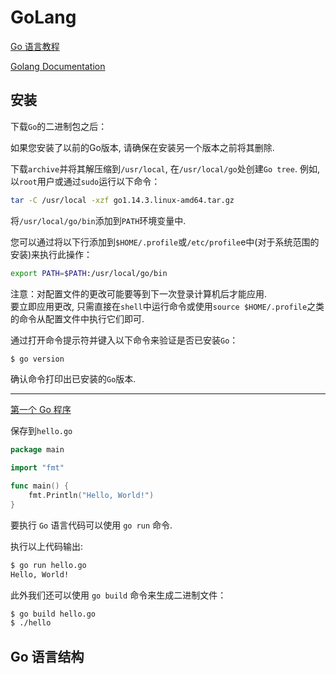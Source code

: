 # GoLang

[Go 语言教程](https://www.runoob.com/go/go-environment.html)

[Golang Documentation ](https://golang.google.cn/doc/)

## 安装

下载`Go`的二进制包之后：

如果您安装了以前的Go版本, 请确保在安装另一个版本之前将其删除. 

下载`archive`并将其解压缩到`/usr/local`, 在`/usr/local/go`处创建`Go tree`. 
例如, 以`root`用户或通过`sudo`运行以下命令：

```bash
tar -C /usr/local -xzf go1.14.3.linux-amd64.tar.gz
```

将`/usr/local/go/bin`添加到`PATH`环境变量中. 

您可以通过将以下行添加到`$HOME/.profile`或`/etc/profile`e中(对于系统范围的安装)来执行此操作：

```bash
export PATH=$PATH:/usr/local/go/bin
```

注意：对配置文件的更改可能要等到下一次登录计算机后才能应用.  
要立即应用更改, 只需直接在`shell`中运行命令或使用`source $HOME/.profile`之类的命令从配置文件中执行它们即可. 

通过打开命令提示符并键入以下命令来验证是否已安装`Go`：

```bash
$ go version
```

确认命令打印出已安装的`Go`版本. 

***
[第一个 Go 程序](https://www.runoob.com/go/go-tutorial.html)

保存到`hello.go`

```go
package main

import "fmt"

func main() {
    fmt.Println("Hello, World!")
}
```

要执行 `Go` 语言代码可以使用 `go run` 命令. 

执行以上代码输出:

```bash
$ go run hello.go 
Hello, World!
```

此外我们还可以使用 `go build` 命令来生成二进制文件：

```bash
$ go build hello.go 
$ ./hello 
```

## Go 语言结构

